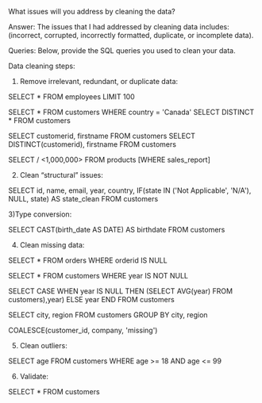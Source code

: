 What issues will you address by cleaning the data?

Answer: The issues that I had addressed by cleaning data includes: (incorrect, corrupted, incorrectly formatted, duplicate, or incomplete data).


Queries:
Below, provide the SQL queries you used to clean your data.




Data cleaning steps:

1) Remove irrelevant, redundant, or duplicate data:

SELECT * FROM employees
LIMIT 100

SELECT * FROM customers WHERE country = 'Canada'
SELECT DISTINCT * FROM customers

SELECT customerid, firstname FROM customers
SELECT DISTINCT(customerid), firstname FROM customers

SELECT <sales> / <1,000,000>
FROM products
[WHERE sales_report]

2) Clean “structural” issues:

SELECT id, name, email, year, country,
IF(state IN ('Not Applicable', 'N/A'), NULL, state) AS state_clean
FROM customers

3)Type conversion:

SELECT CAST(birth_date AS DATE) AS birthdate FROM customers

4) Clean missing data:
  
  
SELECT *
FROM orders
WHERE orderid IS NULL

SELECT * FROM customers WHERE year IS NOT NULL


SELECT
CASE
WHEN year IS NULL THEN (SELECT AVG(year) FROM customers),year)
ELSE year
END
FROM customers


SELECT city, region FROM customers
GROUP BY city, region
  
COALESCE(customer_id, company, 'missing')

5) Clean outliers:

SELECT age FROM customers WHERE age >= 18 AND age <= 99

6) Validate:

SELECT * FROM customers
